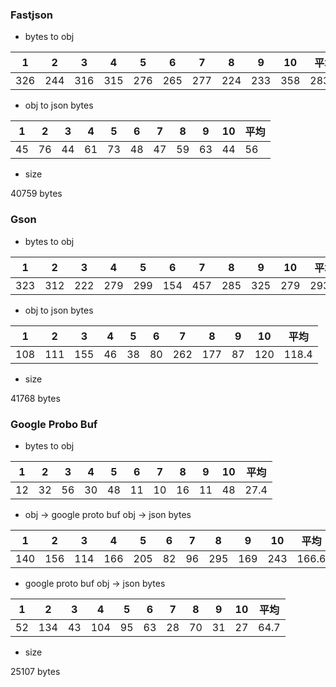 ### Fastjson

* bytes to obj

|    1  |    2  |    3  |    4  |    5  |    6  |    7  |    8  |    9  |   10  | 平均 |
|-------|-------|-------|-------|-------|-------|-------|-------|-------|-------|------|
|  326  |  244  | 316   |   315 | 276   |  265  | 277   |  224  | 233   |   358 |283.4 |

* obj to json bytes

|    1  |    2  |    3  |    4  |    5  |    6  |    7  |    8  |    9  |   10  | 平均 |
|-------|-------|-------|-------|-------|-------|-------|-------|-------|-------|------|
|45     | 76    | 44    |    61 | 73    |  48   |  47   |   59  |   63  |    44 |    56|

* size

40759 bytes



### Gson

* bytes to obj

|    1  |    2  |    3  |    4  |    5  |    6  |    7  |    8  |    9  |   10  | 平均 |
|-------|-------|-------|-------|-------|-------|-------|-------|-------|-------|------|
|  323  |  312  | 222   |   279 | 299   |  154  | 457   |  285  | 325   |   279 | 293.5|

*  obj to json bytes

|    1  |    2  |    3  |    4  |    5  |    6  |    7  |    8  |    9  |   10  | 平均 |
|-------|-------|-------|-------|-------|-------|-------|-------|-------|-------|------|
|108    | 111   | 155   |    46 | 38    |  80   |  262  |  177  |   87  |   120 | 118.4|

* size

41768 bytes



### Google Probo Buf

* bytes to obj

|    1  |    2  |    3  |    4  |    5  |    6  |    7  |    8  |    9  |   10  | 平均 |
|-------|-------|-------|-------|-------|-------|-------|-------|-------|-------|------|
|  12   |  32   | 56    |   30  | 48    |  11   | 10    |  16   | 11    |   48  | 27.4 |

* obj -> google proto buf obj -> json bytes

|    1  |    2  |    3  |    4  |    5  |    6  |    7  |    8  |    9  |   10  | 平均 |
|-------|-------|-------|-------|-------|-------|-------|-------|-------|-------|------|
|140    | 156   | 114   |   166 | 205   |  82   |  96   |  295  |   169 |   243 | 166.6|

* google proto buf obj -> json bytes

|    1  |    2  |    3  |    4  |    5  |    6  |    7  |    8  |    9  |   10  | 平均  |
|-------|-------|-------|-------|-------|-------|-------|-------|-------|-------|------|
|52     | 134   | 43    |   104 | 95    |  63   |  28   |  70   |   31  |   27  | 64.7 |

* size

25107 bytes